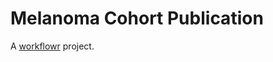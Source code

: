 # Melanoma Cohort Publication

A [workflowr][] project.

[workflowr]: https://github.com/jdblischak/workflowr
